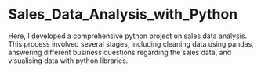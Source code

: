 # Sales_Data_Analysis_with_Python
  Here, I developed a comprehensive python project on sales data analysis. This process involved several stages, including cleaning data using pandas, answering different business questions regarding the sales data, and visualising data with python libraries.    
